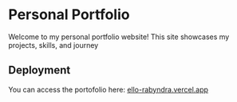 # Personal Portfolio

Welcome to my personal portfolio website! This site showcases my projects, skills, and journey

## Deployment

You can access the portofolio here: [ello-rabyndra.vercel.app](https://ello-rabyndra.vercel.app/)
